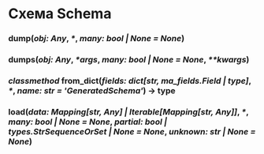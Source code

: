 # Схема Schema

### dump(_obj: Any_, _\*_, _many: bool | None = None_)

### dumps(_obj: Any_, _\*args_, _many: bool | None = None_, _\*\*kwargs_)

### _classmethod_ from\_dict(_fields: dict\[str, ma\_fields.Field | type]_, _\*_, _name: str = 'GeneratedSchema'_) → type

### load(_data: Mapping\[str, Any] | Iterable\[Mapping\[str, Any]]_, _\*_, _many: bool | None = None_, _partial: bool | types.StrSequenceOrSet | None = None_, _unknown: str | None = None_)
